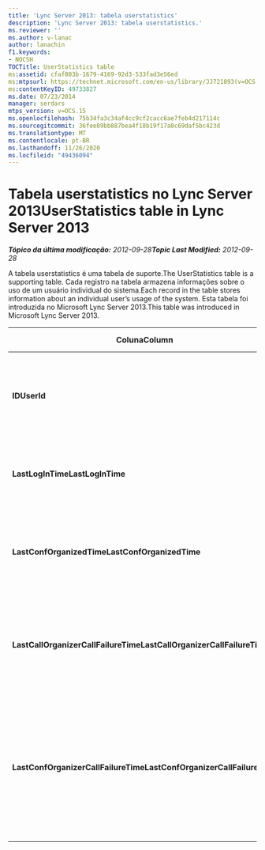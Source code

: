 ```yaml
---
title: 'Lync Server 2013: tabela userstatistics'
description: 'Lync Server 2013: tabela userstatistics.'
ms.reviewer: ''
ms.author: v-lanac
author: lanachin
f1.keywords:
- NOCSH
TOCTitle: UserStatistics table
ms:assetid: cfaf803b-1679-4169-92d3-533fad3e56ed
ms:mtpsurl: https://technet.microsoft.com/en-us/library/JJ721893(v=OCS.15)
ms:contentKeyID: 49733827
ms.date: 07/23/2014
manager: serdars
mtps_version: v=OCS.15
ms.openlocfilehash: 75b34fa3c34af4cc9cf2cacc6ae7feb4d217114c
ms.sourcegitcommit: 36fee89bb887bea4f18b19f17a8c69daf5bc423d
ms.translationtype: MT
ms.contentlocale: pt-BR
ms.lasthandoff: 11/26/2020
ms.locfileid: "49436094"
---
```

# <a name="userstatistics-table-in-lync-server-2013"></a><span data-ttu-id="9a000-103">Tabela userstatistics no Lync Server 2013</span><span class="sxs-lookup"><span data-stu-id="9a000-103">UserStatistics table in Lync Server 2013</span></span>

<div data-xmlns="http://www.w3.org/1999/xhtml">

<div class="topic" data-xmlns="http://www.w3.org/1999/xhtml" data-msxsl="urn:schemas-microsoft-com:xslt" data-cs="https://msdn.microsoft.com/">

<div data-asp="https://msdn2.microsoft.com/asp">



</div>

<div id="mainSection">

<div id="mainBody"><span data-ttu-id="9a000-104">

<span> </span></span><span class="sxs-lookup"><span data-stu-id="9a000-104">

<span> </span></span></span>

<span data-ttu-id="9a000-105">_**Tópico da última modificação:** 2012-09-28_</span><span class="sxs-lookup"><span data-stu-id="9a000-105">_**Topic Last Modified:** 2012-09-28_</span></span>

<span data-ttu-id="9a000-106">A tabela userstatistics é uma tabela de suporte.</span><span class="sxs-lookup"><span data-stu-id="9a000-106">The UserStatistics table is a supporting table.</span></span> <span data-ttu-id="9a000-107">Cada registro na tabela armazena informações sobre o uso de um usuário individual do sistema.</span><span class="sxs-lookup"><span data-stu-id="9a000-107">Each record in the table stores information about an individual user’s usage of the system.</span></span> <span data-ttu-id="9a000-108">Esta tabela foi introduzida no Microsoft Lync Server 2013.</span><span class="sxs-lookup"><span data-stu-id="9a000-108">This table was introduced in Microsoft Lync Server 2013.</span></span>


<table>
<colgroup>
<col style="width: 25%" />
<col style="width: 25%" />
<col style="width: 25%" />
<col style="width: 25%" />
</colgroup>
<thead>
<tr class="header">
<th><span data-ttu-id="9a000-109">Coluna</span><span class="sxs-lookup"><span data-stu-id="9a000-109">Column</span></span></th>
<th><span data-ttu-id="9a000-110">Tipo de dados</span><span class="sxs-lookup"><span data-stu-id="9a000-110">Data Type</span></span></th>
<th><span data-ttu-id="9a000-111">Chave/índice</span><span class="sxs-lookup"><span data-stu-id="9a000-111">Key/Index</span></span></th>
<th><span data-ttu-id="9a000-112">Detalhes</span><span class="sxs-lookup"><span data-stu-id="9a000-112">Details</span></span></th>
</tr>
</thead>
<tbody>
<tr class="odd">
<td><p><span data-ttu-id="9a000-113"><strong>ID</strong></span><span class="sxs-lookup"><span data-stu-id="9a000-113"><strong>UserId</strong></span></span></p></td>
<td><p><span data-ttu-id="9a000-114">int</span><span class="sxs-lookup"><span data-stu-id="9a000-114">int</span></span></p></td>
<td><p><span data-ttu-id="9a000-115">Primária</span><span class="sxs-lookup"><span data-stu-id="9a000-115">Primary</span></span></p></td>
<td><p><span data-ttu-id="9a000-116">Número exclusivo que identifica esse usuário.</span><span class="sxs-lookup"><span data-stu-id="9a000-116">Unique number identifying this user.</span></span></p></td>
</tr>
<tr class="even">
<td><p><span data-ttu-id="9a000-117"><strong>LastLogInTime</strong></span><span class="sxs-lookup"><span data-stu-id="9a000-117"><strong>LastLogInTime</strong></span></span></p></td>
<td><p><span data-ttu-id="9a000-118">datetime</span><span class="sxs-lookup"><span data-stu-id="9a000-118">datetime</span></span></p></td>
<td></td>
<td><p><span data-ttu-id="9a000-119">Última vez em que o usuário se conectou.</span><span class="sxs-lookup"><span data-stu-id="9a000-119">Last time the user logged in.</span></span></p></td>
</tr>
<tr class="odd">
<td><p><span data-ttu-id="9a000-120"><strong>LastConfOrganizedTime</strong></span><span class="sxs-lookup"><span data-stu-id="9a000-120"><strong>LastConfOrganizedTime</strong></span></span></p></td>
<td><p><span data-ttu-id="9a000-121">datetime</span><span class="sxs-lookup"><span data-stu-id="9a000-121">datetime</span></span></p></td>
<td></td>
<td><p><span data-ttu-id="9a000-122">Última vez em que o usuário organizou uma conferência.</span><span class="sxs-lookup"><span data-stu-id="9a000-122">Last time the user organized a conference.</span></span></p></td>
</tr>
<tr class="even">
<td><p><span data-ttu-id="9a000-123"><strong>LastCallOrganizerCallFailureTime</strong></span><span class="sxs-lookup"><span data-stu-id="9a000-123"><strong>LastCallOrganizerCallFailureTime</strong></span></span></p></td>
<td><p><span data-ttu-id="9a000-124">datetime</span><span class="sxs-lookup"><span data-stu-id="9a000-124">datetime</span></span></p></td>
<td></td>
<td><p><span data-ttu-id="9a000-125">Última vez que o usuário experimentou uma falha na chamada.</span><span class="sxs-lookup"><span data-stu-id="9a000-125">Last time the user experienced a call failure.</span></span></p></td>
</tr>
<tr class="odd">
<td><p><span data-ttu-id="9a000-126"><strong>LastConfOrganizerCallFailureTime</strong></span><span class="sxs-lookup"><span data-stu-id="9a000-126"><strong>LastConfOrganizerCallFailureTime</strong></span></span></p></td>
<td><p><span data-ttu-id="9a000-127">datetime</span><span class="sxs-lookup"><span data-stu-id="9a000-127">datetime</span></span></p></td>
<td></td>
<td><p><span data-ttu-id="9a000-128">Última vez que o usuário experimentou uma falha na chamada como um organizador de conferências.</span><span class="sxs-lookup"><span data-stu-id="9a000-128">Last time the user experienced a call failure as a conference organizer.</span></span></p></td>
</tr>
</tbody>
</table><span data-ttu-id="9a000-129">


</div>

<span> </span>

</div>

</div>

</span><span class="sxs-lookup"><span data-stu-id="9a000-129">


</div>

<span> </span>

</div>

</div>

</span></span></div>

